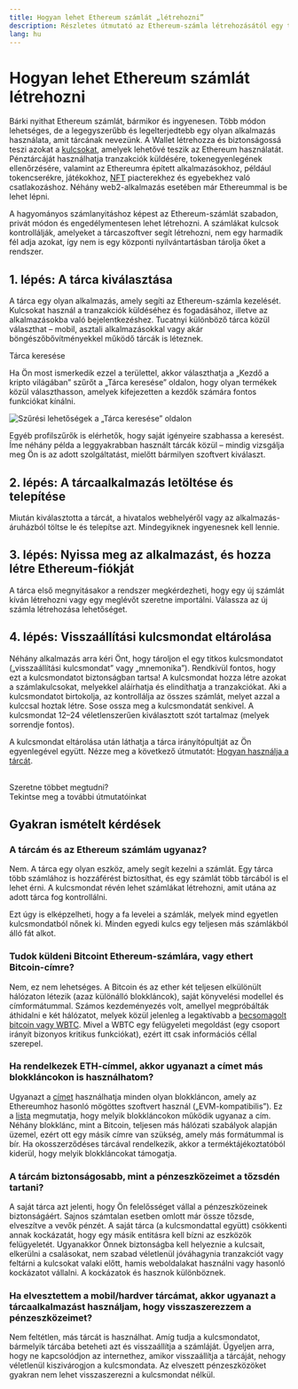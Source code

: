 ```yaml
---
title: Hogyan lehet Ethereum számlát „létrehozni”
description: Részletes útmutató az Ethereum-számla létrehozásától egy tárca segítségével.
lang: hu
---
```


# Hogyan lehet Ethereum számlát létrehozni

Bárki nyithat Ethereum számlát, bármikor és ingyenesen. Több módon lehetséges, de a legegyszerűbb és legelterjedtebb egy olyan alkalmazás használata, amit tárcának nevezünk. A Wallet létrehozza és biztonságossá teszi azokat a [kulcsokat](/glossary/#key), amelyek lehetővé teszik az Ethereum használatát. Pénztárcáját használhatja tranzakciók küldésére, tokenegyenlegének ellenőrzésére, valamint az Ethereumra épített alkalmazásokhoz, például tokencserékre, játékokhoz, [NFT](/glossary/#nft) piacterekhez és egyebekhez való csatlakozáshoz. Néhány web2-alkalmazás esetében már Ethereummal is be lehet lépni.

A hagyományos számlanyitáshoz képest az Ethereum-számlát szabadon, privát módon és engedélymentesen lehet létrehozni. A számlákat kulcsok kontrollálják, amelyeket a tárcaszoftver segít létrehozni, nem egy harmadik fél adja azokat, így nem is egy központi nyilvántartásban tárolja őket a rendszer.

## 1. lépés: A tárca kiválasztása

A tárca egy olyan alkalmazás, amely segíti az Ethereum-számla kezelését. Kulcsokat használ a tranzakciók küldéséhez és fogadásához, illetve az alkalmazásokba való bejelentkezéshez. Tucatnyi különböző tárca közül választhat – mobil, asztali alkalmazásokkal vagy akár böngészőbővítményekkel működő tárcák is léteznek.

<ButtonLink href="/wallets/find-wallet/">
  Tárca keresése
</ButtonLink>

Ha Ön most ismerkedik ezzel a területtel, akkor választhatja a „Kezdő a kripto világában” szűrőt a „Tárca keresése” oldalon, hogy olyan termékek közül választhasson, amelyek kifejezetten a kezdők számára fontos funkciókat kínálni.

![Szűrési lehetőségek a „Tárca keresése” oldalon](./wallet-box.png)

Egyéb profilszűrők is elérhetők, hogy saját igényeire szabhassa a keresést. Íme néhány példa a leggyakrabban használt tárcák közül – mindig vizsgálja meg Ön is az adott szolgáltatást, mielőtt bármilyen szoftvert kiválaszt.

## 2. lépés: A tárcaalkalmazás letöltése és telepítése

Miután kiválasztotta a tárcát, a hivatalos webhelyéről vagy az alkalmazás-áruházból töltse le és telepítse azt. Mindegyiknek ingyenesnek kell lennie.

## 3. lépés: Nyissa meg az alkalmazást, és hozza létre Ethereum-fiókját

A tárca első megnyitásakor a rendszer megkérdezheti, hogy egy új számlát kíván létrehozni vagy egy meglévőt szeretne importálni. Válassza az új számla létrehozása lehetőséget.

## 4. lépés: Visszaállítási kulcsmondat eltárolása

Néhány alkalmazás arra kéri Önt, hogy tároljon el egy titkos kulcsmondatot („visszaállítási kulcsmondat” vagy „mnemonika”). Rendkívül fontos, hogy ezt a kulcsmondatot biztonságban tartsa! A kulcsmondat hozza létre azokat a számlakulcsokat, melyekkel aláírhatja és elindíthatja a tranzakciókat. Aki a kulcsmondatot birtokolja, az kontrollálja az összes számlát, melyet azzal a kulccsal hoztak létre. Sose ossza meg a kulcsmondatát senkivel. A kulcsmondat 12–24 véletlenszerűen kiválasztott szót tartalmaz (melyek sorrendje fontos).

A kulcsmondat eltárolása után láthatja a tárca irányítópultját az Ön egyenlegével együtt. Nézze meg a következő útmutatót: [Hogyan használja a tárcát](/guides/how-to-use-a-wallet).

 <br />

<InfoBanner shouldSpaceBetween emoji=":eyes:">
  <div>Szeretne többet megtudni?</div>
  <ButtonLink href="/guides/">
    Tekintse meg a további útmutatóinkat
  </ButtonLink>
</InfoBanner>

## Gyakran ismételt kérdések

### A tárcám és az Ethereum számlám ugyanaz?

Nem. A tárca egy olyan eszköz, amely segít kezelni a számlát. Egy tárca több számlához is hozzáférést biztosíthat, és egy számlát több tárcából is el lehet érni. A kulcsmondat révén lehet számlákat létrehozni, amit utána az adott tárca fog kontrollálni.

Ezt úgy is elképzelheti, hogy a fa levelei a számlák, melyek mind egyetlen kulcsmondatból nőnek ki. Minden egyedi kulcs egy teljesen más számlákból álló fát alkot.

### Tudok küldeni Bitcoint Ethereum-számlára, vagy ethert Bitcoin-címre?

Nem, ez nem lehetséges. A Bitcoin és az ether két teljesen elkülönült hálózaton létezik (azaz különálló blokkláncok), saját könyvelési modellel és címformátummal. Számos kezdeményezés volt, amellyel megpróbálták áthidalni e két hálózatot, melyek közül jelenleg a legaktívabb a [becsomagolt bitcoin vagy WBTC](https://www.bitcoin.com/get-started/what-is-wbtc/). Mivel a WBTC egy felügyeleti megoldást (egy csoport irányít bizonyos kritikus funkciókat), ezért itt csak információs céllal szerepel.

### Ha rendelkezek ETH-címmel, akkor ugyanazt a címet más blokkláncokon is használhatom?

Ugyanazt a [címet](/glossary/#address) használhatja minden olyan blokkláncon, amely az Ethereumhoz hasonló mögöttes szoftvert használ („EVM-kompatibilis”). Ez a [lista](https://chainlist.org/) megmutatja, hogy melyik blokkláncokon működik ugyanaz a cím. Néhány blokklánc, mint a Bitcoin, teljesen más hálózati szabályok alapján üzemel, ezért ott egy másik címre van szükség, amely más formátummal is bír. Ha okosszerződéses tárcával rendelkezik, akkor a terméktájékoztatóból kiderül, hogy melyik blokkláncokat támogatja.

### A tárcám biztonságosabb, mint a pénzeszközeimet a tőzsdén tartani?

A saját tárca azt jelenti, hogy Ön felelősséget vállal a pénzeszközeinek biztonságáért. Sajnos számtalan esetben omlott már össze tőzsde, elveszítve a vevők pénzét. A saját tárca (a kulcsmondattal együtt) csökkenti annak kockázatát, hogy egy másik entitásra kell bízni az eszközök felügyeletét. Ugyanakkor Önnek biztonságba kell helyeznie a kulcsait, elkerülni a csalásokat, nem szabad véletlenül jóváhagynia tranzakciót vagy feltárni a kulcsokat valaki előtt, hamis weboldalakat használni vagy hasonló kockázatot vállalni. A kockázatok és hasznok különböznek.

### Ha elvesztettem a mobil/hardver tárcámat, akkor ugyanazt a tárcaalkalmazást használjam, hogy visszaszerezzem a pénzeszközeimet?

Nem feltétlen, más tárcát is használhat. Amíg tudja a kulcsmondatot, bármelyik tárcába beteheti azt és visszaállítja a számláját. Ügyeljen arra, hogy ne kapcsolódjon az internethez, amikor visszaállítja a tárcáját, nehogy véletlenül kiszivárogjon a kulcsmondata. Az elveszett pénzeszközöket gyakran nem lehet visszaszerezni a kulcsmondat nélkül.
